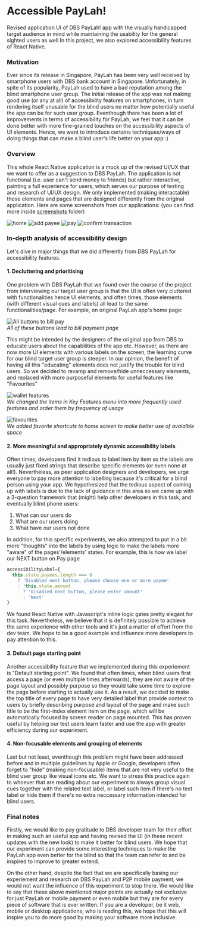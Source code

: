 # Accessible PayLah!

Revised application UI of DBS PayLah! app with the visually handicapped target
audience in mind while maintaining the usability for the general sighted users as
well In this project, we also explored accessibility features of React Native.

### Motivation

Ever since its release in Singapore, PayLah has been very well received by
smartphone users with DBS bank account in Singapore. Unfortunately, in spite of its
popularity, PayLah used to have a bad reputation among the blind smartphone user
group. The initial release of the app was not making good use (or any at all) of
accessibility features on smartphones, in turn rendering itself unusable for the
blind users no matter how potentially useful the app can be for such user group.
Eventhough there has been a lot of improvements in terms of accessibility for
PayLah, we feel that it can be done better with more fine-grained touches on the
accessibility aspects of UI elements. Hence, we want to introduce certains
techniques/ways of doing things that can make a blind user's life better on your
app :)

### Overview

This whole React Native application is a mock up of the revised UI/UX that we want
to offer as a suggestion to DBS PayLah. The application is not functional (i.e.
user can't send money to friends) but rather interactive, painting a full
experience for users, which serves our purpose of testing and research of UI/UX
design. We only implemented (making interactable) these elements and pages that
are designed differently from the original application. Here are some screenshots
from our applications: (you can find more inside [screenshots](./screenshots)
folder)

![home](screenshots/home.png)
![add payee](screenshots/add-payee.png)
![pay](screenshots/pay.png)
![confirm transaction](screenshots/cfm-txn.png)

### In-depth analysis of accessibility design

Let's dive in major things that we did differently from DBS PayLah for
accessibility features.

#### 1. Decluttering and prioritising

One problem with DBS PayLah that we found over the course of the project from
interviewing our target user group is that the UI is often very cluttered with
functionalities hence UI elements, and often times, those elements (with different
visual cues and labels) all lead to the same functionalities/page. For example, on
original PayLah app's home page:

![All buttons to bill pay](screenshots/cui-home.png)
<br/>_All of these buttons lead to bill payment page_

This might be intended by the designers of the original app from DBS to educate
users about the capabilities of the app etc. However, as there are now more UI
elements with various labels on the screen, the learning curve for our blind
target user group is steeper. In our opinion, the benefit of having all this
"educating" elements does not justify the trouble for blind users. So we decided
to revamp and remove/hide unneccessary elements, and replaced with more purposeful
elements for useful features like "Favourites"

![wallet features](screenshots/wallet-features.png)
<br/>_We changed the items in Key Features menu into more frequently used features and order them by frequency of usage_

![favourites](screenshots/favourites.png)
<br/>_We added favorite shortcuts to home screen to make better use of avaialble space_

#### 2. More meaningful and appropriately dynamic accessibility labels

Often times, developers find it tedious to label item by item so the labels are
usually just fixed strings that describe specific elements (or even none at all!).
Nevertheless, as peer application designers and developers, we urge everyone to
pay more attention to labelling because it's critical for a blind person using your
app. We hypothesized that the tedious aspect of coming up with labels is due to
the lack of guidance in this area so we came up with a 3-question framework that
(might) help other developers in this task, and eventually blind phone users:

1.  What can our users do
1.  What are our users doing
1.  What have our users not done

In addition, for this specific experiments, we also attempted to put in a bit more
"thoughts" into the labels by using logic to make the labels more "aware" of the
pages'/elements' states. For example, this is how we label our NEXT button on Pay
page

```js
accessibilityLabel={
  this.state.payees.length === 0
    ? 'Disabled next button, please choose one or more payee'
    : !this.state.amount
      ? 'Disabled next button, please enter amount'
      : 'Next'
}
```

We found React Native with Javascript's inline logic gates pretty elegant for this
task. Nevertheless, we believe that it is definitely possible to achieve the same
experience with other tools and it's just a matter of effort from the dev team. We
hope to be a good example and influence more developers to pay attention to this.

#### 3. Default page starting point

Another accessibility feature that we implemented during this experiement is
"Default starting point". We found that often times, when blind users first access
a page (or even multiple times afterwards), they are not aware of the page layout
and possibly purpose so they would take some time to explore the page before
starting to actually use it. As a result, we decided to make the top title of
every page to have very detailed label that provide context to users by briefly
describing purpose and layout of the page and make such title to be the first-index
element item on the page, which will be automatically focused by screen reader on
page mounted. This has proven useful by helping our test users learn faster and use
the app with greater efficiency during our experiment.

#### 4. Non-focusable elements and grouping of elements

Last but not least, eventhough this problem might have been addressed before and
in multiple guidelines by Apple or Google, developers often forget to "hide"
(making non-focusable) items that are not very useful to the blind user group like
visual icons etc. We want to stress this practice again to whoever that are reading
about our experiment to always group visual cues together with the related text
label, or label such item if there's no text label or hide them if there's no extra
neccessary information intended for blind users.

### Final notes

Firstly, we would like to pay gratitude to DBS developer team for their effort in
making such an useful app and having revised the UI (in these recent updates with
the new look) to make it better for blind users. We hope that our experiment can
provide some interesting techniques to make the PayLah app even better for the
blind so that the team can refer to and be inspired to improve to greater extend.

On the other hand, despite the fact that we are specifically basing our experiement
and research on DBS PayLah and P2P mobile payment, we would not want the influence
of this experiment to stop there. We would like to say that these above mentioned
major points are actually not exclusive for just PayLah or mobile payment or even
mobile but they are for every piece of software that is ever written. If you are a
developer, be it web, mobile or desktop applications, who is reading this, we hope
that this will inspire you to do more good by making your software more inclusive.
